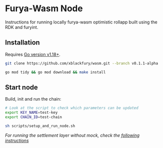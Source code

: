 # Furya-Wasm Node
Instructions for running locally furya-wasm optimistic rollapp built using the RDK and furyint.

## Installation
Requires [Go version v1.18+](https://golang.org/doc/install).

```sh
git clone https://github.com/xblackfury/wasm.git --branch v0.1.1-alpha && cd wasm

go mod tidy && go mod download && make install
```

## Start node
Build, init and run the chain:
```sh
# Look at the script to check which parameters can be updated
export KEY_NAME=test-key 
export CHAIN_ID=test-chain

sh scripts/setup_and_run_node.sh
```
*For running the settlement layer without mock, check the [following instructions](../README.md)*


